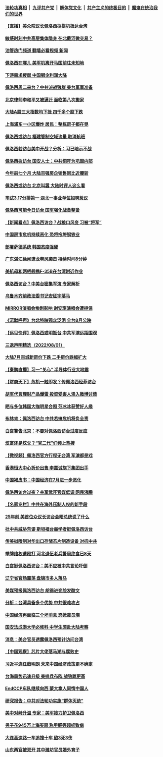 ####  [法轮功真相](../../../../basic/blob/master/README.md?t=08022231) &nbsp;|&nbsp; [九评共产党](../../../../9ping.md/blob/master/README.md?t=08022231) &nbsp;|&nbsp; [解体党文化](../../../../jtdwh.md/blob/master/README.md?t=08022231)  &nbsp;|&nbsp; [共产主义的终极目的](../../../../gczydzjmd.md/blob/master/README.md?t=08022231) &nbsp;|&nbsp; [魔鬼在统治我们的世界](../../../../mgztzwmdsj.md/blob/master/README.md?t=08022231) 

#### [【直播】美众院议长佩洛西拟搭机抵达台湾](../pages/nsc413/n13794023.md?t=08022231) 

#### [敏感时刻中共高层集体隐身 在北戴河做交易？](../pages/nsc413/n13793892.md?t=08022231) 

#### [油管热门频道 翻墙必看视频 新闻](http://45.76.130.85:81/youtube.html?08022231)

#### [佩洛西在哪儿 美军机离开马国前往未知地](../pages/nsc413/n13794003.md?t=08022231) 

#### [下游需求疲弱 中国钢企利润大降](../pages/nsc413/n13793953.md?t=08022231) 

#### [佩洛西周二来台？中共派战狼群 美台军事准备](../pages/nsc413/n13793887.md?t=08022231) 

#### [北京律师李和平又被逼迁 面临第八次搬家](../pages/nsc413/n13793851.md?t=08022231) 

#### [大陆A股三大指数均下挫 四千多个股下跌](../pages/nsc413/n13793786.md?t=08022231) 

#### [上海浦东一小区爆炸 居民：整栋房子都在晃](../pages/nsc413/n13793853.md?t=08022231) 

#### [佩洛西或访台 福建管制空域流量 取消航班](../pages/nsc413/n13793818.md?t=08022231) 

#### [佩洛西若访台美中开战？分析：习已暗示不战](../pages/nsc413/n13793741.md?t=08022231) 

#### [佩洛西拟访台 国安人士：中共恫吓为巩固内部](../pages/nsc413/n13793750.md?t=08022231) 

#### [今年前七个月 大陆百强房企销售同比近腰斩](../pages/nsc413/n13793746.md?t=08022231) 

#### [佩洛西或访台 北京叫嚣 大陆时评人这么看](../pages/nsc413/n13793766.md?t=08022231) 

#### [笔试3.17分排第一 湖北一事业单位招聘惹议](../pages/nsc413/n13793748.md?t=08022231) 

#### [佩洛西可能今日访台 国军强化战备整备](../pages/nsc413/n13793617.md?t=08022231) 

#### [【新闻看点】佩洛西访台？战狼口风变 习被“将军”](../pages/nsc413/n13793474.md?t=08022231) 

#### [中国房市危机持续恶化 恐将拖垮钢铁业](../pages/nsc413/n13793699.md?t=08022231) 

#### [部署萨德系统 韩国态度强硬](../pages/nsc413/n13793697.md?t=08022231) 


#### [广东湛江徐闻遭龙卷风袭击 持续时间8分钟](../pages/nsc413/n13793637.md?t=08022231) 

#### [美航母和两栖舰携F-35B在台湾附近作业](../pages/nsc413/n13793388.md?t=08022231) 

#### [佩洛西访台？中美台密集军演 专家解析](../pages/nsc413/n13793500.md?t=08022231) 

#### [乌鲁木齐前政法委书记安征宇落马](../pages/nsc413/n13793587.md?t=08022231) 

#### [MIRROR演唱会惨剧影响 谢安琪演唱会遭拒保](../pages/nsc413/n13793519.md?t=08022231) 

#### [《沉默呼声》台北特映观众泛泪 全台8月公映](../pages/nsc413/n13792744.md?t=08022231) 

#### [【远见快评】佩洛西或明抵台 中共军演远距围观](../pages/nsc413/n13793508.md?t=08022231) 

#### [三退声明精选（2022/08/01）](../pages/nsc413/n13793549.md?t=08022231) 

#### [大陆7月百城新房价下跌 二手房价跌幅扩大](../pages/nsc413/n13793232.md?t=08022231) 

#### [【秦鹏直播】习一“关心” 半导体行业大地震](../pages/nsc413/n13793513.md?t=08022231) 

#### [【财商天下】危机一触即发？传佩洛西经菲访台](../pages/nsc413/n13793484.md?t=08022231) 

#### [胡军代言理财产品爆雷 投资受害人涌入微博讨债](../pages/nsc413/n13793505.md?t=08022231) 

#### [晒与多位韩国大咖明星合照 范冰冰获赞好人缘](../pages/nsc413/n13793461.md?t=08022231) 

#### [布林肯：佩洛西访台 中共若搞危机将负全责](../pages/nsc413/n13793506.md?t=08022231) 

#### [白宫警告北京：不要对佩洛西访台过度反应](../pages/nsc413/n13793433.md?t=08022231) 

#### [炫富还是炫父？“官二代”们频上热搜](../pages/nsc413/n13793394.md?t=08022231) 

#### [【微视频】佩洛西官方行程无台湾 军演都是戏](../pages/nsc413/n13793360.md?t=08022231) 

#### [香港恒大中心折价出售 李嘉诚旗下集团出手](../pages/nsc413/n13793468.md?t=08022231) 

#### [中国褐皮书：中国经济在7月进一步恶化](../pages/nsc413/n13793440.md?t=08022231) 

#### [佩洛西访台过夜？共军武吓官媒低调 网民沸腾](../pages/nsc413/n13793231.md?t=08022231) 

#### [【名家专栏】中共在海外压制人权的新手段](../pages/nsc413/n13793240.md?t=08022231) 

#### [25年前 美首位众议长访台会晤总统说了什么](../pages/nsc413/n13793402.md?t=08022231) 

#### [批中共威胁荒谬 斯坦福台裔学者挺佩洛西访台](../pages/nsc413/n13793409.md?t=08022231) 

#### [传美拟限制对华出口存储芯片制造设备 对抗中共](../pages/nsc413/n13793310.md?t=08022231) 

#### [举牌维权遭殴打 河北退伍老兵警局绝食已8天](../pages/nsc413/n13793403.md?t=08022231) 

#### [白宫挺佩洛西访台：美不应被中共言论吓倒](../pages/nsc413/n13793411.md?t=08022231) 

#### [辽宁省官场震荡 盘锦市多人落马](../pages/nsc413/n13793412.md?t=08022231) 

#### [美媒预报佩洛西访台 胡锡进变脸发酸文](../pages/nsc413/n13793398.md?t=08022231) 

#### [分析：台湾具备多个优势 中共很难攻占](../pages/nsc413/n13793410.md?t=08022231) 

#### [中国经济再面临三个坏消息 恐掀裁员潮](../pages/nsc413/n13793393.md?t=08022231) 

#### [国安法成港大学必修科 中学生须赴大陆考察](../pages/nsc413/n13793389.md?t=08022231) 

#### [消息：美台官员透露佩洛西预计访问台湾](../pages/nsc413/n13793326.md?t=08022231) 

#### [【中国观察】芯片大佬落马潮与腐败史](../pages/nsc413/n13793211.md?t=08022231) 

#### [习近平连任趋明朗 未来中国经济政策更不确定](../pages/nsc413/n13793349.md?t=08022231) 

#### [台海局势迅速升级 美排兵布阵 战狼跳更高](../pages/nsc413/n13793269.md?t=08022231) 

#### [EndCCP车队继续向西 蒙大拿人同情中国人](../pages/nsc413/n13793063.md?t=08022231) 

#### [研究报告：中共对法轮功实施“群体灭绝”](../pages/nsc413/n13791984.md?t=08022231) 

#### [美中对峙升温 专家：美军接力护卫佩洛西](../pages/nsc413/n13793190.md?t=08022231) 

#### [男子花945万上海买房 称甲醛等超标致病](../pages/nsc413/n13793187.md?t=08022231) 

#### [大连高速路一车追撞十车 酿3死3伤](../pages/nsc413/n13793171.md?t=08022231) 

#### [山东两官被双开 其中潍坊官员婚外育子](../pages/nsc413/n13793151.md?t=08022231) 

<img src='http://gfw-breaker.win/goodnews/indexes/nsc413.md' width='0px' height='0px'/>
